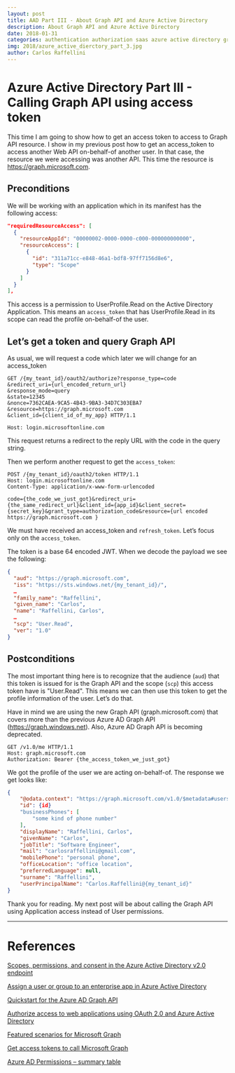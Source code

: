 ```yaml
---
layout: post
title: AAD Part III - About Graph API and Azure Active Directory
description: About Graph API and Azure Active Directory
date: 2018-01-31
categories: authentication authorization saas azure active directory graphapi
img: 2018/azure_active_dierctory_part_3.jpg
author: Carlos Raffellini
---
```


# Azure Active Directory Part III - Calling Graph API using access token

This time I am going to show how to get an access token to access to Graph API resource. I show in my previous post how to get an access_token to access another Web API on-behalf-of another user. In that case, the resource we were accessing was another API. This time the resource is https://graph.microsoft.com.

## Preconditions

We will be working with an application which in its manifest has the following access:

```json
"requiredResourceAccess": [
  {
    "resourceAppId": "00000002-0000-0000-c000-000000000000",
    "resourceAccess": [
      {
        "id": "311a71cc-e848-46a1-bdf8-97ff7156d8e6",
        "type": "Scope"
      }
    ]
  }
],
```

This access is a permission to UserProfile.Read on the Active Directory Application. This means an `access_token` that has UserProfile.Read in its scope can read the profile on-behalf-of the user.

## Let’s get a token and query Graph API

As usual, we will request a code which later we will change for an access_token

```http
GET /{my_teant_id}/oauth2/authorize?response_type=code
&redirect_uri={url_encoded_return_url}
&response_mode=query
&state=12345
&nonce=7362CAEA-9CA5-4B43-9BA3-34D7C303EBA7
&resource=https://graph.microsoft.com
&client_id={client_id_of_my_app} HTTP/1.1

Host: login.microsoftonline.com
```

This request returns a redirect to the reply URL with the code in the query string.

Then we perform another request to get the `access_token`:

```http
POST /{my_tenant_id}/oauth2/token HTTP/1.1
Host: login.microsoftonline.com
Content-Type: application/x-www-form-urlencoded

code={the_code_we_just_got}&redirect_uri={the_same_redirect_url}&client_id={app_id}&client_secret={secret_key}&grant_type=authorization_code&resource={url encoded https://graph.microsoft.com }
```

We must have received an access_token and `refresh_token`. Let’s focus only on the `access_token`.

The token is a base 64 encoded JWT. When we decode the payload we see the following:

```json
{
  "aud": "https://graph.microsoft.com",
  "iss": "https://sts.windows.net/{my_tenant_id}/", 
  …
  "family_name": "Raffellini",
  "given_name": "Carlos",
  "name": "Raffellini, Carlos",
  …
  "scp": "User.Read",
  "ver": "1.0"
}
```

## Postconditions

The most important thing here is to recognize that the audience (`aud`) that this token is issued for is the Graph API and the scope (`scp`) this access token have is "User.Read". This means we can then use this token to get the profile information of the user. Let’s do that.

Have in mind we are using the new Graph API (graph.microsoft.com) that covers more than the previous Azure AD Graph API (https://graph.windows.net). Also, Azure AD Graph API is becoming deprecated.

```http
GET /v1.0/me HTTP/1.1
Host: graph.microsoft.com
Authorization: Bearer {the_access_token_we_just_got}
```

We got the profile of the user we are acting on-behalf-of. The response we get looks like:

```json
{
    "@odata.context": "https://graph.microsoft.com/v1.0/$metadata#users/$entity",
    "id": {id}
    "businessPhones": [
        "some kind of phone number"
    ],
    "displayName": "Raffellini, Carlos",
    "givenName": "Carlos",
    "jobTitle": "Software Engineer",
    "mail": "carlosraffellini@gmail.com",
    "mobilePhone": "personal phone",
    "officeLocation": "office location",
    "preferredLanguage": null,
    "surname": "Raffellini",
    "userPrincipalName": "Carlos.Raffellini@{my_tenant_id}"
}
```

Thank you for reading. My next post will be about calling the Graph API using Application access instead of User permissions.

---

# References


[Scopes, permissions, and consent in the Azure Active Directory v2.0 endpoint](https://docs.microsoft.com/en-us/azure/active-directory/develop/active-directory-v2-scopes)

[Assign a user or group to an enterprise app in Azure Active Directory](https://docs.microsoft.com/en-us/azure/active-directory/active-directory-coreapps-assign-user-azure-portal)

[Quickstart for the Azure AD Graph API](https://docs.microsoft.com/en-us/azure/active-directory/develop/active-directory-graph-api-quickstart)

[Authorize access to web applications using OAuth 2.0 and Azure Active Directory](https://docs.microsoft.com/en-us/azure/active-directory/develop/active-directory-protocols-oauth-code)

[Featured scenarios for Microsoft Graph](https://developer.microsoft.com/en-us/graph/docs/concepts/featured_scenarios)

[Get access tokens to call Microsoft Graph](https://developer.microsoft.com/en-us/graph/docs/concepts/auth_overview)

[Azure AD Permissions – summary table](http://www.cloudidentity.com/blog/2015/09/01/azure-ad-permissions-summary-table/)
